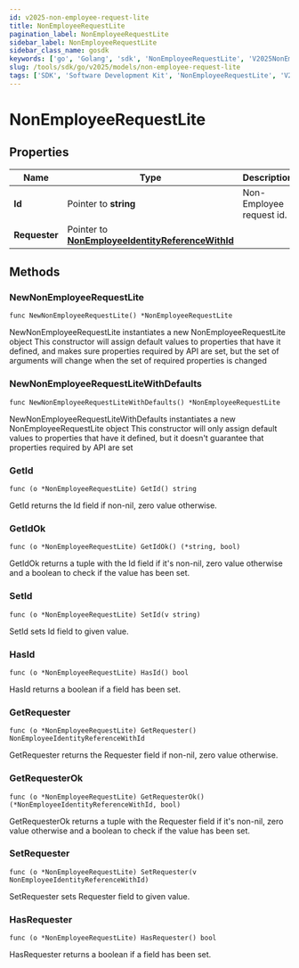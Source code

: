 ```yaml
---
id: v2025-non-employee-request-lite
title: NonEmployeeRequestLite
pagination_label: NonEmployeeRequestLite
sidebar_label: NonEmployeeRequestLite
sidebar_class_name: gosdk
keywords: ['go', 'Golang', 'sdk', 'NonEmployeeRequestLite', 'V2025NonEmployeeRequestLite'] 
slug: /tools/sdk/go/v2025/models/non-employee-request-lite
tags: ['SDK', 'Software Development Kit', 'NonEmployeeRequestLite', 'V2025NonEmployeeRequestLite']
---
```


# NonEmployeeRequestLite

## Properties

Name | Type | Description | Notes
------------ | ------------- | ------------- | -------------
**Id** | Pointer to **string** | Non-Employee request id. | [optional] 
**Requester** | Pointer to [**NonEmployeeIdentityReferenceWithId**](non-employee-identity-reference-with-id) |  | [optional] 

## Methods

### NewNonEmployeeRequestLite

`func NewNonEmployeeRequestLite() *NonEmployeeRequestLite`

NewNonEmployeeRequestLite instantiates a new NonEmployeeRequestLite object
This constructor will assign default values to properties that have it defined,
and makes sure properties required by API are set, but the set of arguments
will change when the set of required properties is changed

### NewNonEmployeeRequestLiteWithDefaults

`func NewNonEmployeeRequestLiteWithDefaults() *NonEmployeeRequestLite`

NewNonEmployeeRequestLiteWithDefaults instantiates a new NonEmployeeRequestLite object
This constructor will only assign default values to properties that have it defined,
but it doesn't guarantee that properties required by API are set

### GetId

`func (o *NonEmployeeRequestLite) GetId() string`

GetId returns the Id field if non-nil, zero value otherwise.

### GetIdOk

`func (o *NonEmployeeRequestLite) GetIdOk() (*string, bool)`

GetIdOk returns a tuple with the Id field if it's non-nil, zero value otherwise
and a boolean to check if the value has been set.

### SetId

`func (o *NonEmployeeRequestLite) SetId(v string)`

SetId sets Id field to given value.

### HasId

`func (o *NonEmployeeRequestLite) HasId() bool`

HasId returns a boolean if a field has been set.

### GetRequester

`func (o *NonEmployeeRequestLite) GetRequester() NonEmployeeIdentityReferenceWithId`

GetRequester returns the Requester field if non-nil, zero value otherwise.

### GetRequesterOk

`func (o *NonEmployeeRequestLite) GetRequesterOk() (*NonEmployeeIdentityReferenceWithId, bool)`

GetRequesterOk returns a tuple with the Requester field if it's non-nil, zero value otherwise
and a boolean to check if the value has been set.

### SetRequester

`func (o *NonEmployeeRequestLite) SetRequester(v NonEmployeeIdentityReferenceWithId)`

SetRequester sets Requester field to given value.

### HasRequester

`func (o *NonEmployeeRequestLite) HasRequester() bool`

HasRequester returns a boolean if a field has been set.


